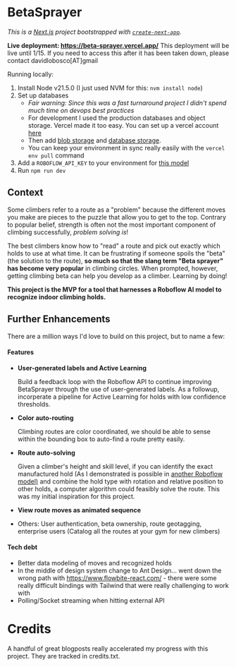 # BetaSprayer

_This is a [Next.js](https://nextjs.org/) project bootstrapped with [`create-next-app`](https://github.com/vercel/next.js/tree/canary/packages/create-next-app)._

**Live deployment: https://beta-sprayer.vercel.app/**
This deployment will be live until 1/15. If you need to access this after it has been taken down, please contact davidlobosco[AT]gmail

Running locally:

1. Install Node v21.5.0 (I just used NVM for this: `nvm install node`)
2. Set up databases
   - _Fair warning: Since this was a fast turnaround project I didn't spend much time on devops best practices_
   - For development I used the production databases and object storage. Vercel made it too easy. You can set up a vercel account [here](https://vercel.com/docs/getting-started-with-vercel)
   - Then add [blob storage](https://vercel.com/docs/storage/vercel-blob/quickstart) and [database storage](https://vercel.com/docs/storage/vercel-postgres/quickstart). 
   - You can keep your environment in sync really easily with the `vercel env pull` command
3. Add a `ROBOFLOW_API_KEY` to your environment for [this model](https://universe.roboflow.com/loboflow-go1lj/climbing-replica-test/model/1)
4. Run `npm run dev`

## Context

Some climbers refer to a route as a "problem" because the different moves you make are pieces to the puzzle that allow you to get to the top. Contrary to popular belief, strength is often not the most important component of climbing successfully, _problem solving is_!

The best climbers know how to "read" a route and pick out exactly which holds to use at what time. It can be frustrating if someone spoils the "beta" (the solution to the route), **so much so that the slang term "Beta sprayer" has become very popular** in climbing circles. When prompted, however, getting climbing beta can help you develop as a climber. Learning by doing!

**This project is the MVP for a tool that harnesses a Roboflow AI model to recognize indoor climbing holds.**

## Further Enhancements

There are a million ways I'd love to build on this project, but to name a few:

#### Features

- **User-generated labels and Active Learning**

  Build a feedback loop with the Roboflow API to continue improving BetaSprayer through the use of user-generated labels. As a followup, incorperate a pipeline for Active Learning for holds with low confidence thresholds.

- **Color auto-routing**

  Climbing routes are color coordinated, we should be able to sense within the bounding box to auto-find a route pretty easily.

- **Route auto-solving**

  Given a climber's height and skill level, if you can identify the exact manufactured hold (As I demonstrated is possible in [another Roboflow model)](https://universe.roboflow.com/loboflow-go1lj/climbing-wall) and combine the hold type with rotation and relative position to other holds, a computer algorithm could feasibly solve the route. This was my initial inspiration for this project.

- **View route moves as animated sequence**

- Others: User authentication, beta ownership, route geotagging, enterprise users (Catalog all the routes at your gym for new climbers)

#### Tech debt

- Better data modeling of moves and recognized holds
- In the middle of design system change to Ant Design... went down the wrong path with https://www.flowbite-react.com/ - there were some really difficult bindings with Tailwind that were really challenging to work with
- Polling/Socket streaming when hitting external API

# Credits
A handful of great blogposts really accelerated my progress with this project. They are tracked in credits.txt.
